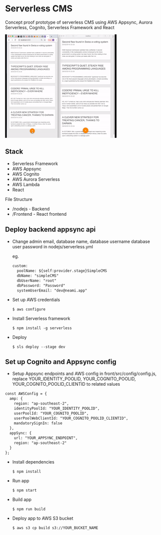 # Serverless CMS

Concept proof prototype of serverless CMS using AWS Appsync, Aurora Serverless, Cognito, Serverless Framework and React

![Alt text](preview.gif?raw=true "Demo")

## Stack

- Serverless Framework
- AWS Appsync
- AWS Cognito
- AWS Aurora Serverless
- AWS Lambda
- React

File Structure

- /nodejs - Backend
- /Frontend - React frontend

## Deploy backend appsync api

- Change admin email, database name, database username database user password in nodejs/serverless.yml

  eg.

  ``` 
  custom:
    poolName: ${self:provider.stage}SimpleCMS
    dbName: "simpleCMS"
    dbUserName: "root"
    dbPassword: "Password"
    systemUserEmail: "dev@neami.app"

  ```
- Set up AWS credentials

  ```
  $ aws configure
  ```

- Install Serverless framework

  ```
  $ npm install -g serverless
  ```

- Deploy
  ```
  $ sls deploy --stage dev
  ```

## Set up Cognito and Appsync config

- Setup Appsync endpoints and AWS config in front/src/config/config.js, replace YOUR_IDENTITY_POOLID, YOUR_COGNITO_POOLID, YOUR_COGNITO_POOLID_CLIENTID to related values

```
const AWSConfig = {
  amp: {
    region: "ap-southeast-2",
    identityPoolId: "YOUR_IDENTITY_POOLID",
    userPoolId: "YOUR_COGNITO_POOLID",
    userPoolWebClientId: "YOUR_COGNITO_POOLID_CLIENTID",
    mandatorySignIn: false
  },
  appSync: {
    url: "YOUR_APPSYNC_ENDPOINT",
    region: "ap-southeast-2"
  }
};
```

- Install dependencies

  ```
  $ npm install
  ```

- Run app

  ```
  $ npm start
  ```

- Build app

  ```
  $ npm run build
  ```

- Deploy app to AWS S3 bucket

  ```
  $ aws s3 cp build s3://YOUR_BUCKET_NAME
  ```
